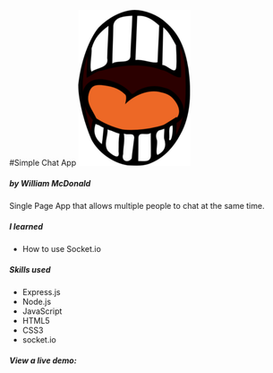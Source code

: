 #Simple Chat App
![alt mouth](https://github.com/ginoskotheon/chatapp/blob/master/assets/talking-mouth.png)
##### by William McDonald

Single Page App that allows multiple people to chat at the same time.

##### I learned

 - How to use Socket.io


##### Skills used

 - Express.js
 - Node.js
 - JavaScript
 - HTML5
 - CSS3
 - socket.io


##### View a live demo:
